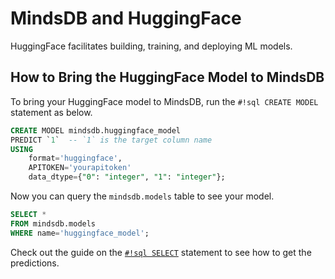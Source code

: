 # MindsDB and HuggingFace

HuggingFace facilitates building, training, and deploying ML models.

## How to Bring the HuggingFace Model to MindsDB

To bring your HuggingFace model to MindsDB, run the `#!sql CREATE MODEL` statement as below.

```sql
CREATE MODEL mindsdb.huggingface_model
PREDICT `1`  -- `1` is the target column name
USING 
    format='huggingface',
    APITOKEN='yourapitoken'
    data_dtype={"0": "integer", "1": "integer"};
```

Now you can query the `mindsdb.models` table to see your model.

```sql
SELECT *
FROM mindsdb.models
WHERE name='huggingface_model';
```

Check out the guide on the [`#!sql SELECT`](/sql/api/select/) statement to see how to get the predictions.
